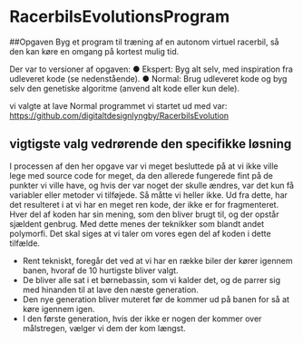 # RacerbilsEvolutionsProgram

##Opgaven
Byg et program til træning af en autonom virtuel racerbil, så den kan køre en omgang på kortest mulig tid.

Der var to versioner af opgaven:
●	Ekspert: Byg alt selv, med inspiration fra udleveret kode (se nedenstående).
●	Normal: Brug udleveret kode og byg selv den genetiske algoritme (anvend alt kode eller kun dele).

vi valgte at lave Normal
programmet vi startet ud med var:
https://github.com/digitaltdesignlyngby/RacerbilsEvolution


## vigtigste valg vedrørende den specifikke løsning

I processen af den her opgave var vi meget besluttede på at vi ikke ville lege med source code for meget, da den allerede fungerede fint på de punkter vi ville have, og hvis der var noget der skulle ændres, var det kun få variabler eller metoder vi tilføjede. Så måtte vi heller ikke.
Ud fra dette, har det resulteret i at vi har en meget ren kode, der ikke er for fragmenteret. Hver del af koden har sin mening, som den bliver brugt til, og der opstår sjældent genbrug. Med dette menes der teknikker som blandt andet polymorfi. Det skal siges at vi taler om vores egen del af koden i dette tilfælde.

- Rent tekniskt, foregår det ved at vi har en række biler der kører igennem banen, hvoraf de 10 hurtigste bliver valgt.
- De bliver alle sat i et børnebassin, som vi kalder det, og de parrer sig med hinanden til at lave den næste generation.
- Den nye generation bliver muteret før de kommer ud på banen  for så at køre igennem igen.
- I den første generation, hvis der ikke er nogen der kommer over målstregen, vælger vi dem der kom længst.
